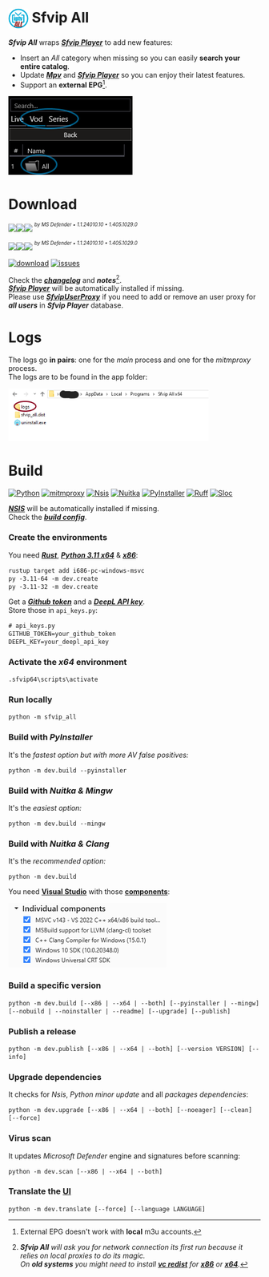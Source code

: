 # <kbd><img src="resources/Sfvip%20All.png" width="40" align="center"></kbd> Sfvip All
***Sfvip All*** wraps ***[Sfvip Player](https://github.com/K4L4Uz/SFVIP-Player/tree/master)*** to add new features: 
* Insert an _All_ category when missing so you can easily **search your entire catalog**.  
* Update ***[Mpv](https://mpv.io/)*** and ***[Sfvip Player](https://github.com/K4L4Uz/SFVIP-Player/tree/master)*** so you can enjoy their latest features. 
* Support an **external EPG**[^1].

<kbd><img src="resources/all.png"></kbd>

[^1]: External EPG doesn't work with **local** m3u accounts.
# Download
[<img src="https://custom-icon-badges.demolab.com/badge/Sfvip All v1.4.12.34-informational?logo=download-cloud&logoSource=feather&logoColor=white&style=flat-square" height="28"><img src="https://img.shields.io/badge/x64-informational?logo=Windows10&logoColor=lightblue&style=flat-square" height="28"><img src="https://custom-icon-badges.demolab.com/badge/clean-brightgreen?logo=shield-check&logoColor=white&style=flat-square" height="28">](https://github.com/sebdelsol/sfvip-all/releases/download/Sfvip.All.1.4.12.34/Install.Sfvip.All.1.4.12.34.x64.exe)
<sup><sup>_by MS Defender • 1.1.24010.10 • 1.405.1029.0_</sup></sup>

[<img src="https://custom-icon-badges.demolab.com/badge/Sfvip All v1.4.12.34-informational?logo=download-cloud&logoSource=feather&logoColor=white&style=flat-square" height="28"><img src="https://img.shields.io/badge/x86-informational?logo=Windows10&logoColor=lightblue&style=flat-square" height="28"><img src="https://custom-icon-badges.demolab.com/badge/clean-brightgreen?logo=shield-check&logoColor=white&style=flat-square" height="28">](https://github.com/sebdelsol/sfvip-all/releases/download/Sfvip.All.1.4.12.34/Install.Sfvip.All.1.4.12.34.x86.exe)
<sup><sup>_by MS Defender • 1.1.24010.10 • 1.405.1029.0_</sup></sup>

[![download](https://img.shields.io/github/downloads/sebdelsol/sfvip-all/total?color=informational&logo=github&labelColor=informational)](https://tooomm.github.io/github-release-stats/?username=sebdelsol&repository=sfvip-all)
[![issues](https://img.shields.io/github/issues/sebdelsol/sfvip-all?logo=github&labelColor=success)](https://github.com/sebdelsol/sfvip-all/issues?q=is%3Aopen)


Check the [***changelog***](build/changelog.md) and ***notes***[^2].  
[***Sfvip Player***](https://github.com/K4L4Uz/SFVIP-Player/tree/master) will be automatically installed if missing.  
Please use [***SfvipUserProxy***](user_proxy_cmd) if you need to add or remove an user proxy for ***all users*** in ***Sfvip Player*** database.

[^2]:_**Sfvip All** will ask you for network connection its first run because it relies on local proxies to do its magic._  
_On **old systems** you might need to install [**vc redist**](https://learn.microsoft.com/en-GB/cpp/windows/latest-supported-vc-redist) for [**x86**](https://aka.ms/vs/17/release/vc_redist.x86.exe) or [**x64**](https://aka.ms/vs/17/release/vc_redist.x64.exe)._  

# Logs
The logs go **in pairs**: one for the _main_ process and one for the _mitmproxy_ process.  
The logs are to be found in the app folder:

<kbd><img src="resources/logs.png"  width="400"></kbd>  

# Build
[![Python](https://custom-icon-badges.demolab.com/badge/Python%203.11.8-ghostwhite?logo=python-color)](https://www.python.org/downloads/release/python-3118/)
[![mitmproxy](https://custom-icon-badges.demolab.com/badge/Mitmproxy%2010.2.2-ghostwhite?logo=mitmproxy-black)](https://mitmproxy.org/)
[![Nsis](https://custom-icon-badges.demolab.com/badge/Nsis%203.09-ghostwhite?logo=nsis-color)](https://nsis.sourceforge.io/Download)
[![Nuitka](https://custom-icon-badges.demolab.com/badge/Nuitka%202.1-ghostwhite?logo=nuitka)](https://nuitka.net/)
[![PyInstaller](https://custom-icon-badges.demolab.com/badge/PyInstaller%206.4.0-ghostwhite?logo=pyinstaller-windowed)](https://pyinstaller.org/en/stable/)
[![Ruff](https://custom-icon-badges.demolab.com/badge/Ruff-ghostwhite?logo=ruff-color)](https://github.com/astral-sh/ruff)
[![Sloc](https://custom-icon-badges.demolab.com/badge/Sloc%207964-ghostwhite?logo=file-code&logoColor=909090)](https://api.codetabs.com/v1/loc/?github=sebdelsol/sfvip-all)

[***NSIS***](https://nsis.sourceforge.io/Download) will be automatically installed if missing.  
Check the [***build config***](build_config.py).

### Create the environments
You need [***Rust***](https://www.rust-lang.org/fr), [***Python 3.11 x64***](https://www.python.org/ftp/python/3.11.8/python-3.11.8-amd64.exe) & [***x86***](https://www.python.org/ftp/python/3.11.8/python-3.11.8.exe):
```console
rustup target add i686-pc-windows-msvc
py -3.11-64 -m dev.create
py -3.11-32 -m dev.create
```
Get a [***Github token***](https://docs.github.com/en/authentication/keeping-your-account-and-data-secure/managing-your-personal-access-tokens#personal-access-tokens-classic) and a [***DeepL API key***](https://www.deepl.com/en/docs-api/).  
Store those in `api_keys.py`:
```python3
# api_keys.py
GITHUB_TOKEN=your_github_token
DEEPL_KEY=your_deepl_api_key
```

### Activate the _x64_ environment
```console
.sfvip64\scripts\activate
```
### Run locally
```console
python -m sfvip_all
```
### Build with ***PyInstaller***
It's the _fastest option but with more AV false positives:_
```console
python -m dev.build --pyinstaller
```
### Build with ***Nuitka & Mingw***
It's the _easiest option:_
```console
python -m dev.build --mingw
```
### Build with ***Nuitka & Clang***
It's the _recommended option:_
```console
python -m dev.build
```
You need [**Visual Studio**](https://www.visualstudio.com/en-us/downloads/download-visual-studio-vs.aspx) with those [**components**](resources/.vsconfig):

<kbd><img src="resources/VS.png"></kbd>

### Build a specific version
```console
python -m dev.build [--x86 | --x64 | --both] [--pyinstaller | --mingw] [--nobuild | --noinstaller | --readme] [--upgrade] [--publish]
```
### Publish a release
```console
python -m dev.publish [--x86 | --x64 | --both] [--version VERSION] [--info]
```
### Upgrade dependencies
It checks for _Nsis_, _Python minor update_ and all _packages dependencies_:
```console
python -m dev.upgrade [--x86 | --x64 | --both] [--noeager] [--clean] [--force]
```
### Virus scan
It updates _Microsoft Defender_ engine and signatures before scanning:
```console
python -m dev.scan [--x86 | --x64 | --both]
```
### Translate the [**UI**](translations/loc/texts.py)
```console
python -m dev.translate [--force] [--language LANGUAGE]
```
